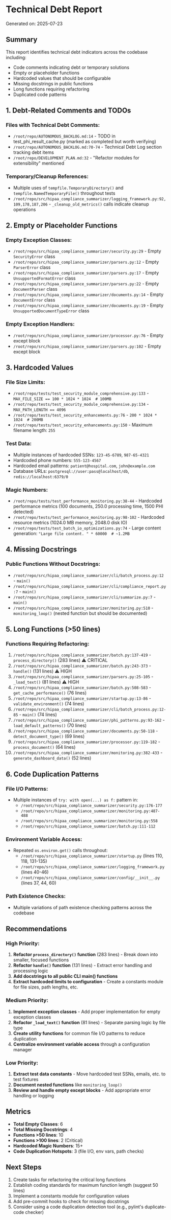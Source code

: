 # Technical Debt Report

Generated on: 2025-07-23

## Summary

This report identifies technical debt indicators across the codebase including:
- Code comments indicating debt or temporary solutions
- Empty or placeholder functions
- Hardcoded values that should be configurable
- Missing docstrings in public functions
- Long functions requiring refactoring
- Duplicated code patterns

## 1. Debt-Related Comments and TODOs

### Files with Technical Debt Comments:
- `/root/repo/AUTONOMOUS_BACKLOG.md:14` - TODO in test_phi_result_cache.py (marked as completed but worth verifying)
- `/root/repo/AUTONOMOUS_BACKLOG.md:70-74` - Technical Debt Log section tracking debt items
- `/root/repo/DEVELOPMENT_PLAN.md:32` - "Refactor modules for extensibility" mentioned

### Temporary/Cleanup References:
- Multiple uses of `tempfile.TemporaryDirectory()` and `tempfile.NamedTemporaryFile()` throughout tests
- `/root/repo/src/hipaa_compliance_summarizer/logging_framework.py:92,109,178,187,206` - `_cleanup_old_metrics()` calls indicate cleanup operations

## 2. Empty or Placeholder Functions

### Empty Exception Classes:
- `/root/repo/src/hipaa_compliance_summarizer/security.py:29` - Empty `SecurityError` class
- `/root/repo/src/hipaa_compliance_summarizer/parsers.py:12` - Empty `ParserError` class
- `/root/repo/src/hipaa_compliance_summarizer/parsers.py:17` - Empty `UnsupportedFormatError` class
- `/root/repo/src/hipaa_compliance_summarizer/parsers.py:22` - Empty `DocumentParser` class
- `/root/repo/src/hipaa_compliance_summarizer/documents.py:14` - Empty `DocumentError` class
- `/root/repo/src/hipaa_compliance_summarizer/documents.py:19` - Empty `UnsupportedDocumentTypeError` class

### Empty Exception Handlers:
- `/root/repo/src/hipaa_compliance_summarizer/processor.py:76` - Empty except block
- `/root/repo/src/hipaa_compliance_summarizer/parsers.py:102` - Empty except block

## 3. Hardcoded Values

### File Size Limits:
- `/root/repo/tests/test_security_module_comprehensive.py:133` - `MAX_FILE_SIZE == 100 * 1024 * 1024  # 100MB`
- `/root/repo/tests/test_security_module_comprehensive.py:134` - `MAX_PATH_LENGTH == 4096`
- `/root/repo/tests/test_security_enhancements.py:76` - `200 * 1024 * 1024  # 200MB`
- `/root/repo/tests/test_security_enhancements.py:150` - Maximum filename length: `255`

### Test Data:
- Multiple instances of hardcoded SSNs: `123-45-6789`, `987-65-4321`
- Hardcoded phone numbers: `555-123-4567`
- Hardcoded email patterns: `patient@hospital.com`, `john@example.com`
- Database URLs: `postgresql://user:pass@localhost/db`, `redis://localhost:6379/0`

### Magic Numbers:
- `/root/repo/tests/test_performance_monitoring.py:38-44` - Hardcoded performance metrics (100 documents, 250.0 processing time, 1500 PHI detected)
- `/root/repo/tests/test_performance_monitoring.py:98-102` - Hardcoded resource metrics (1024.0 MB memory, 2048.0 disk IO)
- `/root/repo/tests/test_batch_io_optimizations.py:74` - Large content generation: `"Large file content. " * 60000  # ~1.2MB`

## 4. Missing Docstrings

### Public Functions Without Docstrings:
- `/root/repo/src/hipaa_compliance_summarizer/cli/batch_process.py:12` - `main()`
- `/root/repo/src/hipaa_compliance_summarizer/cli/compliance_report.py:7` - `main()`
- `/root/repo/src/hipaa_compliance_summarizer/cli/summarize.py:7` - `main()`
- `/root/repo/src/hipaa_compliance_summarizer/monitoring.py:510` - `monitoring_loop()` (nested function but should be documented)

## 5. Long Functions (>50 lines)

### Functions Requiring Refactoring:
1. `/root/repo/src/hipaa_compliance_summarizer/batch.py:137-419` - `process_directory()` (283 lines) ⚠️ CRITICAL
2. `/root/repo/src/hipaa_compliance_summarizer/batch.py:243-373` - `handle()` (131 lines) ⚠️ HIGH
3. `/root/repo/src/hipaa_compliance_summarizer/parsers.py:25-105` - `_load_text()` (81 lines) ⚠️ HIGH
4. `/root/repo/src/hipaa_compliance_summarizer/batch.py:508-583` - `get_cache_performance()` (76 lines)
5. `/root/repo/src/hipaa_compliance_summarizer/startup.py:13-86` - `validate_environment()` (74 lines)
6. `/root/repo/src/hipaa_compliance_summarizer/cli/batch_process.py:12-85` - `main()` (74 lines)
7. `/root/repo/src/hipaa_compliance_summarizer/phi_patterns.py:93-162` - `load_default_patterns()` (70 lines)
8. `/root/repo/src/hipaa_compliance_summarizer/documents.py:50-118` - `detect_document_type()` (69 lines)
9. `/root/repo/src/hipaa_compliance_summarizer/processor.py:119-182` - `process_document()` (64 lines)
10. `/root/repo/src/hipaa_compliance_summarizer/monitoring.py:382-433` - `generate_dashboard_data()` (52 lines)

## 6. Code Duplication Patterns

### File I/O Patterns:
- Multiple instances of `try: with open(...) as f:` pattern in:
  - `/root/repo/src/hipaa_compliance_summarizer/security.py:176-177`
  - `/root/repo/src/hipaa_compliance_summarizer/monitoring.py:487-488`
  - `/root/repo/src/hipaa_compliance_summarizer/monitoring.py:558`
  - `/root/repo/src/hipaa_compliance_summarizer/batch.py:111-112`

### Environment Variable Access:
- Repeated `os.environ.get()` calls throughout:
  - `/root/repo/src/hipaa_compliance_summarizer/startup.py` (lines 110, 118, 131-135)
  - `/root/repo/src/hipaa_compliance_summarizer/logging_framework.py` (lines 40-46)
  - `/root/repo/src/hipaa_compliance_summarizer/config/__init__.py` (lines 37, 44, 60)

### Path Existence Checks:
- Multiple variations of path existence checking patterns across the codebase

## Recommendations

### High Priority:
1. **Refactor `process_directory()` function** (283 lines) - Break down into smaller, focused functions
2. **Refactor `handle()` function** (131 lines) - Extract error handling and processing logic
3. **Add docstrings to all public CLI main() functions**
4. **Extract hardcoded limits to configuration** - Create a constants module for file sizes, path lengths, etc.

### Medium Priority:
1. **Implement exception classes** - Add proper implementation for empty exception classes
2. **Refactor `_load_text()` function** (81 lines) - Separate parsing logic by file type
3. **Create utility functions** for common file I/O patterns to reduce duplication
4. **Centralize environment variable access** through a configuration manager

### Low Priority:
1. **Extract test data constants** - Move hardcoded test SSNs, emails, etc. to test fixtures
2. **Document nested functions** like `monitoring_loop()`
3. **Review and handle empty except blocks** - Add appropriate error handling or logging

## Metrics

- **Total Empty Classes**: 6
- **Total Missing Docstrings**: 4
- **Functions >50 lines**: 10
- **Functions >100 lines**: 2 (Critical)
- **Hardcoded Magic Numbers**: 15+
- **Code Duplication Hotspots**: 3 (file I/O, env vars, path checks)

## Next Steps

1. Create tasks for refactoring the critical long functions
2. Establish coding standards for maximum function length (suggest 50 lines)
3. Implement a constants module for configuration values
4. Add pre-commit hooks to check for missing docstrings
5. Consider using a code duplication detection tool (e.g., pylint's duplicate-code checker)